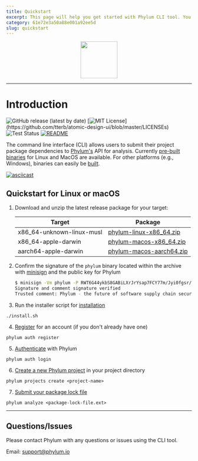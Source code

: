 ```yaml
---
title: Quickstart
excerpt: This page will help you get started with Phylum CLI tool. You'll be up and running in a jiffy!
category: 61e72e3a50a88e001a92ee5d
slug: quickstart
---
```


<p align="center">
  <img height="100" src="https://phylum.io/logo/dark-bckg.svg">
</p>

---

# Introduction

![GitHub release (latest by date)](https://img.shields.io/github/v/release/phylum-dev/cli)
[![MIT License](https://img.shields.io/apm/l/atomic-design-ui.svg?)](https://github.com/tterb/atomic-design-ui/blob/master/LICENSEs)
![Test Status](https://github.com/phylum-dev/cli/actions/workflows/test.yml/badge.svg?branch=master)
[![README](https://img.shields.io/badge/docs-README-yellowgreen)](https://docs.phylum.io/docs/welcome)

The command line interface (CLI) allows users to submit their project package dependencies to [Phylum's](https://phylum.io) API for analysis. Currently [pre-built binaries](https://github.com/phylum-dev/cli/releases) for Linux and MacOS are available. For other platforms (e.g., Windows), binaries can easily be [built](https://github.com/phylum-dev/cli#building).

[![asciicast](https://asciinema.org/a/431262.svg)](https://asciinema.org/a/431262)

## Quickstart for Linux or macOS

1. Download and unzip the latest release package for your target:

   | Target | Package |
   | --- | --- |
   | x86_64-unknown-linux-musl | [phylum-linux-x86_64.zip](https://github.com/phylum-dev/cli/releases/latest/download/phylum-linux-x86_64.zip) |
   | x86_64-apple-darwin | [phylum-macos-x86_64.zip](https://github.com/phylum-dev/cli/releases/latest/download/phylum-macos-x86_64.zip) |
   | aarch64-apple-darwin | [phylum-macos-aarch64.zip](https://github.com/phylum-dev/cli/releases/latest/download/phylum-macos-aarch64.zip) |

2. Confirm the signature of the `phylum` binary located within the archive with [minisign](https://jedisct1.github.io/minisign/) and the public key for Phylum

   ```sh
   $ minisign -Vm phylum -P RWT6G44ykbS8GABiLXrJrYsap7FCY77m/Jyi0fgsr/Fsy3oLwU4l0IDf
   Signature and comment signature verified
   Trusted comment: Phylum - the future of software supply chain security
   ```
   
3. Run the installer script for [installation](https://docs.phylum.io/docs/installation)

```
./install.sh
```

4. [Register](https://docs.phylum.io/docs/registration) for an account (if you don't already have one)

```
phylum auth register
```

5. [Authenticate](https://docs.phylum.io/docs/authentication) with Phylum

```
phylum auth login
```

6. [Create a new Phylum project](https://docs.phylum.io/docs/projects#creating-a-new-project) in your project directory

```
phylum projects create <project-name>
```

7. [Submit your package lock file](https://docs.phylum.io/docs/analyzing-dependencies)

```
phylum analyze <package-lock-file.ext>
```

---

## Questions/Issues

Please contact Phylum with any questions or issues using the CLI tool.

Email: <support@phylum.io>
